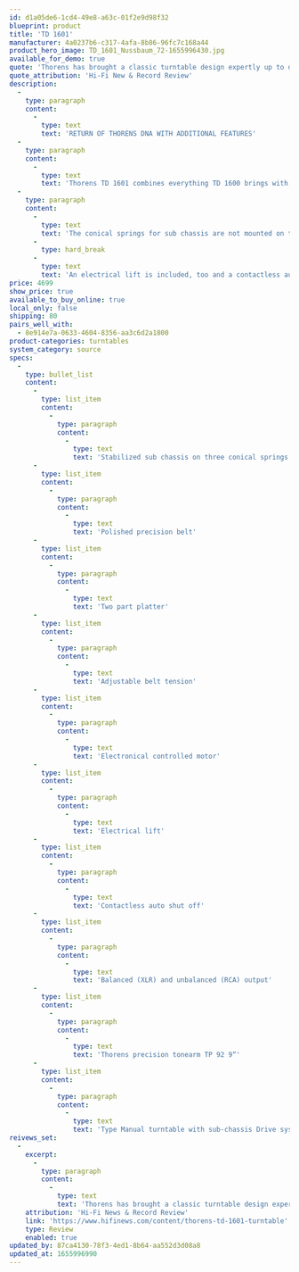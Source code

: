 ```yaml
---
id: d1a05de6-1cd4-49e8-a63c-01f2e9d98f32
blueprint: product
title: 'TD 1601'
manufacturer: 4a0237b6-c317-4afa-8b86-96fc7c168a44
product_hero_image: TD_1601_Nussbaum_72-1655996430.jpg
available_for_demo: true
quote: 'Thorens has brought a classic turntable design expertly up to date by adding an ingenious modern twist to a tried-and-tested recipe. The result is a turntable with a highly impressive sound at the price, with none of the softness of the original.'
quote_attribution: 'Hi-Fi New & Record Review'
description:
  -
    type: paragraph
    content:
      -
        type: text
        text: 'RETURN OF THORENS DNA WITH ADDITIONAL FEATURES'
  -
    type: paragraph
    content:
      -
        type: text
        text: 'Thorens TD 1601 combines everything TD 1600 brings with some additional features regarding comfort and connection to amplifiers. Classical wooden plinth, two-part platter with inner belt and thick rubber mat, powerful motor control unit, arm board and acrylic dust cover are expanded by balanced outputs and functions for easier handling.'
  -
    type: paragraph
    content:
      -
        type: text
        text: 'The conical springs for sub chassis are not mounted on top board any longer but standing on the bottom. Additionally, a small but strong tightened thread made of steel connects sub chassis with a steel pin on the bottom and so prevents sub chassis from staggering and allows only vertical movement.'
      -
        type: hard_break
      -
        type: text
        text: 'An electrical lift is included, too and a contactless auto shut off. XLR jacks provide a real balanced connection to amplifiers.'
price: 4699
show_price: true
available_to_buy_online: true
local_only: false
shipping: 80
pairs_well_with:
  - 8e914e7a-0633-4604-8356-aa3c6d2a1800
product-categories: turntables
system_category: source
specs:
  -
    type: bullet_list
    content:
      -
        type: list_item
        content:
          -
            type: paragraph
            content:
              -
                type: text
                text: 'Stabilized sub chassis on three conical springs'
      -
        type: list_item
        content:
          -
            type: paragraph
            content:
              -
                type: text
                text: 'Polished precision belt'
      -
        type: list_item
        content:
          -
            type: paragraph
            content:
              -
                type: text
                text: 'Two part platter'
      -
        type: list_item
        content:
          -
            type: paragraph
            content:
              -
                type: text
                text: 'Adjustable belt tension'
      -
        type: list_item
        content:
          -
            type: paragraph
            content:
              -
                type: text
                text: 'Electronical controlled motor'
      -
        type: list_item
        content:
          -
            type: paragraph
            content:
              -
                type: text
                text: 'Electrical lift'
      -
        type: list_item
        content:
          -
            type: paragraph
            content:
              -
                type: text
                text: 'Contactless auto shut off'
      -
        type: list_item
        content:
          -
            type: paragraph
            content:
              -
                type: text
                text: 'Balanced (XLR) and unbalanced (RCA) output'
      -
        type: list_item
        content:
          -
            type: paragraph
            content:
              -
                type: text
                text: 'Thorens precision tonearm TP 92 9“'
      -
        type: list_item
        content:
          -
            type: paragraph
            content:
              -
                type: text
                text: 'Type Manual turntable with sub-chassis Drive system Belt, inner platter aluminium Motor Electronically controlled and stabilized AC synchronous motor. Speeds 33-1/3, 45 RPM Speed selection Electronical Outputs RCA (Cinch) / Balanced (XLR) Platter 12“ / 4.2 kg (Aluminium) Tonearm Thorens TP 92 Cartridge Without Anti-Skating Magnetic (TP 92) Auto shut off No Flutter <= 0.06% Power Supply External Power supply (115/230 V depending on type) Dimensions 454 x 180 x 369 mm (W x H x D) Weight 10.9 kg Finish High Gloss Black, High Gloss Walnut Scope of delivery Power supply, acrylic dust cover, Platter mat'
reivews_set:
  -
    excerpt:
      -
        type: paragraph
        content:
          -
            type: text
            text: 'Thorens has brought a classic turntable design expertly up to date by adding an ingenious modern twist to a tried-and-tested recipe. The result is a turntable with a highly impressive sound at the price, with none of the softness of the original.'
    attribution: 'Hi-Fi News & Record Review'
    link: 'https://www.hifinews.com/content/thorens-td-1601-turntable'
    type: Review
    enabled: true
updated_by: 87ca4130-78f3-4ed1-8b64-aa552d3d08a8
updated_at: 1655996990
---
```

